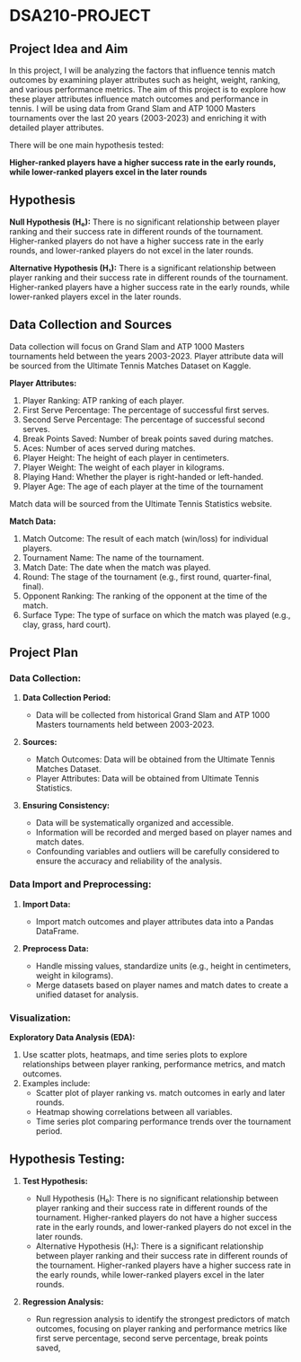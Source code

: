 # DSA210-PROJECT

## Project Idea and Aim
In this project, I will be analyzing the factors that influence tennis match outcomes by examining player attributes such as height, weight, ranking, and various performance metrics. The aim of this project is to explore how these player attributes influence match outcomes and performance in tennis. I will be using data from Grand Slam and ATP 1000 Masters tournaments over the last 20 years (2003-2023) and enriching it with detailed player attributes.

There will be one main hypothesis tested:

**Higher-ranked players have a higher success rate in the early rounds, while lower-ranked players excel in the later rounds**

## Hypothesis
**Null Hypothesis (H₀):** There is no significant relationship between player ranking and their success rate in different rounds of the tournament. Higher-ranked players do not have a higher success rate in the early rounds, and lower-ranked players do not excel in the later rounds.

**Alternative Hypothesis (H₁):** There is a significant relationship between player ranking and their success rate in different rounds of the tournament. Higher-ranked players have a higher success rate in the early rounds, while lower-ranked players excel in the later rounds.

## Data Collection and Sources
Data collection will focus on Grand Slam and ATP 1000 Masters tournaments held between the years 2003-2023.
Player attribute data will be sourced from the Ultimate Tennis Matches Dataset on Kaggle.

**Player Attributes:**

1. Player Ranking: ATP ranking of each player.
2. First Serve Percentage: The percentage of successful first serves.
3. Second Serve Percentage: The percentage of successful second serves.
4. Break Points Saved: Number of break points saved during matches.
5. Aces: Number of aces served during matches.
6. Player Height: The height of each player in centimeters.
7. Player Weight: The weight of each player in kilograms.
8. Playing Hand: Whether the player is right-handed or left-handed.
9. Player Age: The age of each player at the time of the tournament

Match data will be sourced from the Ultimate Tennis Statistics website.

**Match Data:**

1. Match Outcome: The result of each match (win/loss) for individual players.
2. Tournament Name: The name of the tournament.
3. Match Date: The date when the match was played.
4. Round: The stage of the tournament (e.g., first round, quarter-final, final).
5. Opponent Ranking: The ranking of the opponent at the time of the match.
6. Surface Type: The type of surface on which the match was played (e.g., clay, grass, hard court).

## Project Plan
### Data Collection:
1. **Data Collection Period:**
   - Data will be collected from historical Grand Slam and ATP 1000 Masters tournaments held between 2003-2023.

2. **Sources:**
   - Match Outcomes: Data will be obtained from the Ultimate Tennis Matches Dataset.
   - Player Attributes: Data will be obtained from Ultimate Tennis Statistics.

3. **Ensuring Consistency:**
   - Data will be systematically organized and accessible.
   - Information will be recorded and merged based on player names and match dates.
   - Confounding variables and outliers will be carefully considered to ensure the accuracy and reliability of the analysis.

### Data Import and Preprocessing:
1. **Import Data:**
   - Import match outcomes and player attributes data into a Pandas DataFrame.

2. **Preprocess Data:**
   - Handle missing values, standardize units (e.g., height in centimeters, weight in kilograms).
   - Merge datasets based on player names and match dates to create a unified dataset for analysis.

### Visualization:
**Exploratory Data Analysis (EDA):**
1. Use scatter plots, heatmaps, and time series plots to explore relationships between player ranking, performance metrics, and match outcomes.
2. Examples include:
   - Scatter plot of player ranking vs. match outcomes in early and later rounds.
   - Heatmap showing correlations between all variables.
   - Time series plot comparing performance trends over the tournament period.

## Hypothesis Testing:
1. **Test Hypothesis:**
   - Null Hypothesis (H₀): There is no significant relationship between player ranking and their success rate in different rounds of the tournament. Higher-ranked players do not have a higher success rate in the early rounds, and lower-ranked players do not excel in the later rounds.
   - Alternative Hypothesis (H₁): There is a significant relationship between player ranking and their success rate in different rounds of the tournament. Higher-ranked players have a higher success rate in the early rounds, while lower-ranked players excel in the later rounds.

2. **Regression Analysis:**
   - Run regression analysis to identify the strongest predictors of match outcomes, focusing on player ranking and performance metrics like first serve percentage, second serve percentage, break points saved, 

